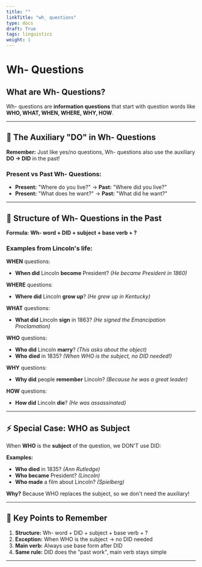 ```yaml
---
title: ""
linkTitle: "wh_ questions"
type: docs
draft: True
tags: linguistics 
weight: 1
---
```



# Wh- Questions 
## What are Wh- Questions?
Wh- questions are **information questions** that start with question words like **WHO, WHAT, WHEN, WHERE, WHY, HOW**.

---

## 🔧 The Auxiliary "DO" in Wh- Questions

**Remember:** Just like yes/no questions, Wh- questions also use the auxiliary **DO → DID** in the past!

### Present vs Past Wh- Questions:
- **Present:** "Where do you live?" → **Past:** "Where did you live?"
- **Present:** "What does he want?" → **Past:** "What did he want?"

---

## 📝 Structure of Wh- Questions in the Past

**Formula:** **Wh- word + DID + subject + base verb + ?**

### Examples from Lincoln's life:

**WHEN** questions:
- **When did** Lincoln **become** President? *(He became President in 1860)*

**WHERE** questions:
- **Where did** Lincoln **grow up**? *(He grew up in Kentucky)*

**WHAT** questions:
- **What did** Lincoln **sign** in 1863? *(He signed the Emancipation Proclamation)*

**WHO** questions:
- **Who did** Lincoln **marry**? *(This asks about the object)*
- **Who** **died** in 1835? *(When WHO is the subject, no DID needed!)*

**WHY** questions:
- **Why did** people **remember** Lincoln? *(Because he was a great leader)*

**HOW** questions:
- **How did** Lincoln **die**? *(He was assassinated)*

---

## ⚡ Special Case: WHO as Subject

When **WHO** is the **subject** of the question, we DON'T use DID:

**Examples:**
- **Who died** in 1835? *(Ann Rutledge)*
- **Who became** President? *(Lincoln)*
- **Who made** a film about Lincoln? *(Spielberg)*

**Why?** Because WHO replaces the subject, so we don't need the auxiliary!

---

## 🎯 Key Points to Remember

1. **Structure:** Wh- word + DID + subject + base verb + ?
2. **Exception:** When WHO is the subject → no DID needed
3. **Main verb:** Always use base form after DID
4. **Same rule:** DID does the "past work", main verb stays simple

---

